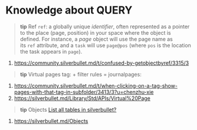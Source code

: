 
# Knowledge about QUERY

> **tip** Ref
> `ref`: a globally unique *identifier*, often represented as a pointer to the place (page, position) in your space where the object is defined. For instance, a *page* object will use the page name as its `ref` attribute, and a `task` will use `page@pos` (where `pos` is the location the task appears in `page`).

1. https://community.silverbullet.md/t/confused-by-getobjectbyref/3315/3

> **tip** Virtual pages
> tag:<tagname> + filter rules = journalpages:<tagname>

1. https://community.silverbullet.md/t/when-clicking-on-a-tag-show-pages-with-that-tag-in-subfolder/3413/3?u=chenzhu-xie
2. https://silverbullet.md/Library/Std/APIs/Virtual%20Page

> **tip** Objects
> [List all tables in silverbullet?](https://community.silverbullet.md/t/list-all-tables-in-silverbullet/3410)

1. https://silverbullet.md/Objects


